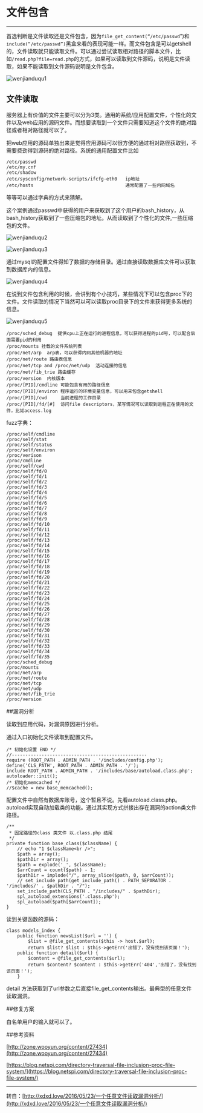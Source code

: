 # 文件包含

---

首选判断是文件读取还是文件包含，因为`file_get_content(“/etc/passwd`”)和`include(“/etc/passwd”)`黑盒来看的表现可能一样。而文件包含是可以getshell的，文件读取就只能读取文件。可以通过尝试读取相对路径的脚本文件，比如`/read.php?file=read.php`的方式，如果可以读取到文件源码，说明是文件读取，如果不能读取到文件源码说明是文件包含。

![wenjianduqu1](src/wenjianduqu1.gif)

## 文件读取

服务器上有价值的文件主要可以分为3类。通用的系统/应用配置文件，个性化的文件以及web应用的源码文件。而想要读取到一个文件只需要知道这个文件的绝对路径或者相对路径就可以了。

把web应用的源码单独出来是觉得应用源码可以很方便的通过相对路径获取到，不需要费劲得到源码的绝对路径。系统的通用配置文件比如

```
/etc/passwd
/etc/my.cnf
/etc/shadow
/etc/sysconfig/network-scripts/ifcfg-eth0   ip地址
/etc/hosts                                  通常配置了一些内网域名
```

等等可以通过字典的方式来猜解。

这个案例通过passwd中获得的用户来获取到了这个用户的bash_history，从bash_history获取到了一些压缩包的地址。从而读取到了个性化的文件,一些压缩包的文件。

![wenjianduqu2](src/wenjianduqu2.png)

![wenjianduqu3](src/wenjianduqu3.png)

通过mysql的配置文件得知了数据的存储目录。通过直接读取数据库文件可以获取到数据库内的信息。

![wenjianduqu4](src/wenjianduqu4.png)

在说到文件包含利用的时候，会讲到有个小技巧，某些情况下可以包含proc下的文件。文件读取的情况下当然可以可以读取proc目录下的文件来获得更多系统的信息。

![wenjianduqu5](src/wenjianduqu5.png)

```
/proc/sched_debug  提供cpu上正在运行的进程信息，可以获得进程的pid号，可以配合后面需要pid的利用
/proc/mounts 挂载的文件系统列表
/proc/net/arp  arp表，可以获得内网其他机器的地址
/proc/net/route 路由表信息
/proc/net/tcp and /proc/net/udp  活动连接的信息
/proc/net/fib_trie 路由缓存
/proc/version  内核版本
/proc/[PID]/cmdline 可能包含有用的路径信息
/proc/[PID]/environ 程序运行的环境变量信息，可以用来包含getshell
/proc/[PID]/cwd     当前进程的工作目录
/proc/[PID]/fd/[#]  访问file descriptors，某写情况可以读取到进程正在使用的文件，比如access.log
```

fuzz字典：

```
/proc/self/cmdline
/proc/self/stat
/proc/self/status
/proc/self/environ
/proc/verison
/proc/cmdline
/proc/self/cwd
/proc/self/fd/0
/proc/self/fd/1
/proc/self/fd/2
/proc/self/fd/3
/proc/self/fd/4
/proc/self/fd/5
/proc/self/fd/6
/proc/self/fd/7
/proc/self/fd/8
/proc/self/fd/9
/proc/self/fd/10
/proc/self/fd/11
/proc/self/fd/12
/proc/self/fd/13
/proc/self/fd/14
/proc/self/fd/15
/proc/self/fd/16
/proc/self/fd/17
/proc/self/fd/18
/proc/self/fd/19
/proc/self/fd/20
/proc/self/fd/21
/proc/self/fd/22
/proc/self/fd/23
/proc/self/fd/24
/proc/self/fd/25
/proc/self/fd/26
/proc/self/fd/27
/proc/self/fd/28
/proc/self/fd/29
/proc/self/fd/30
/proc/self/fd/31
/proc/self/fd/32
/proc/self/fd/33
/proc/self/fd/34
/proc/self/fd/35
/proc/sched_debug
/proc/mounts
/proc/net/arp
/proc/net/route
/proc/net/tcp
/proc/net/udp
/proc/net/fib_trie
/proc/version
```

##漏洞分析

读取到应用代码，对漏洞原因进行分析。

通过入口初始化文件读取到配置文件。

```
/* 初始化设置 END */
//--------------------------------------------------
require (ROOT_PATH . ADMIN_PATH . '/includes/config.php');
define('CLS_PATH', ROOT_PATH . ADMIN_PATH . '/');
include ROOT_PATH . ADMIN_PATH . '/includes/base/autoload.class.php';
autoloader::init();
/* 初始化memcached */
//$cache = new base_memcached();
```

配置文件中自然有数据库账号，这个暂且不说。先看autoload.class.php。autoload实现自动加载类的功能。通过其实现方式拼接出存在漏洞的action类文件路径。

```
/**
 * 固定路径的class 类文件 以.class.php 结尾
 */
private function base_class($className) {
    // echo "1 $className<br />";
    $path = array();
    $pathDir = array();
    $path = explode('_', $className);
    $arrCount = count($path) - 1;
    $pathDir = implode("/", array_slice($path, 0, $arrCount));
    // set_include_path(get_include_path() . PATH_SEPARATOR . '/includes/' . $pathDir . "/");
    set_include_path(CLS_PATH . "/includes/" . $pathDir);
    spl_autoload_extensions('.class.php');
    spl_autoload($path[$arrCount]);
}
```

读到关键函数的源码：

```
class models_index {
    public function newsList($url = '') {
        $list = @file_get_contents($this -> host.$url);
        return $list? $list : $this->getErr('出错了，没有找到该页面！');
    public function detail($url) {
        $content = @file_get_contents($url);
        return $content? $content : $this->getErr('404','出错了，没有找到该页面！');
    }
```

detail 方法获取到了url参数之后直接file_get_contents输出。最典型的任意文件读取漏洞。

##修复方案

白名单用户的输入就可以了。

##参考资料

[http://zone.wooyun.org/content/27434](http://zone.wooyun.org/content/27434)

[https://blog.netspi.com/directory-traversal-file-inclusion-proc-file-system/](https://blog.netspi.com/directory-traversal-file-inclusion-proc-file-system/)

---

转自：[http://xdxd.love/2016/05/23/一个任意文件读取漏洞分析/](http://xdxd.love/2016/05/23/一个任意文件读取漏洞分析/)